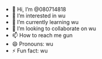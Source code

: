 - 👋 Hi, I’m @080714818
- 👀 I’m interested in wu
- 🌱 I’m currently learning wu
- 💞️ I’m looking to collaborate on wu
- 📫 How to reach me gun
- 😄 Pronouns: wu
- ⚡ Fun fact: wu
<!---
080714818/080714818 is a ✨ special ✨ repository because its `README.md` (this file) appears on your GitHub profile.
You can click the Preview link to take a look at your changes.
--->
